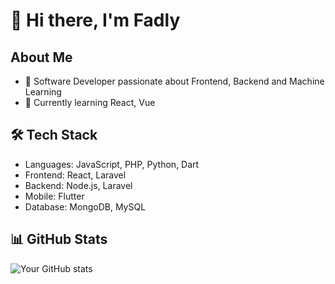 # 👋 Hi there, I'm Fadly

## About Me
- 🚀 Software Developer passionate about Frontend, Backend and Machine Learning
- 🌱 Currently learning React, Vue

## 🛠 Tech Stack
- Languages: JavaScript, PHP, Python, Dart
- Frontend: React, Laravel
- Backend: Node.js, Laravel
- Mobile: Flutter
- Database: MongoDB, MySQL

## 📊 GitHub Stats
![Your GitHub stats](https://github-readme-stats.vercel.app/api?username=fadlyhts&show_icons=true&theme=radical)

